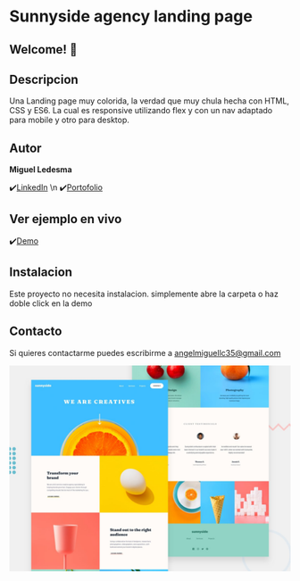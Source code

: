# Sunnyside agency landing page

## Welcome! 👋

## Descripcion

Una Landing page muy colorida, la verdad que muy chula hecha con HTML, CSS y ES6. La cual es responsive utilizando flex y con un nav adaptado para mobile y otro para desktop.



## Autor
**Miguel Ledesma**

✔️[LinkedIn](https://www.linkedin.com/in/miguelledesmac) \n
✔️[Portofolio](https://miguelledesmac.github.io/Portofolio-Oficial/)


## Ver ejemplo en vivo
✔️[Demo](https://miguelledesmac.github.io/SunnySide-Landing-page/)



## Instalacion
Este proyecto no necesita instalacion. simplemente abre la carpeta o haz doble click en la demo

## Contacto
Si quieres contactarme puedes escribirme a angelmiguellc35@gmail.com

![Design preview for the Sunnyside agency landing page coding challenge](./design/desktop-preview.jpg)

